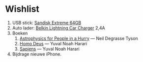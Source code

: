 # Wishlist

<!-- 1. [Dishonored 2 - Limited Edition - PC]() -->
1. USB stick: [Sandisk Extreme 64GB](https://www.bol.com/nl/p/sandisk-usb-extreme-go-64gb-200mb-s-usb-3-1/9200000074050416/?suggestionType=typedsearch)
1. Auto lader: [Belkin Lightning Car Charger](https://www.bol.com/nl/p/belkin-autolader-met-apple-lightning-naar-usb-kabel-1-2m-2-4a-zwart/9200000019680550/?suggestionType=typedsearch) 2,4A
1. Boeken
    1. [Astrophysics for People in a Hurry](https://www.bol.com/nl/p/astrophysics-for-people-in-a-hurry/9200000066200444/) — Neil Degrasse Tyson
    1. [Homo Deus](https://www.bol.com/nl/p/homo-deus/9200000065120485/) — Yuval Noah Harari
    1. [Sapiens](https://www.bol.com/nl/p/sapiens/9200000033418652/) — Yuval Noah Harari
1. Bijdrage nieuwe iPhone.